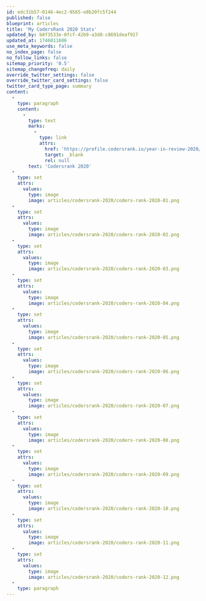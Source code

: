 ```yaml
---
id: edc31b57-0146-4ec2-9565-e8b20fc5f244
published: false
blueprint: articles
title: 'My CodersRank 2020 Stats'
updated_by: b8f3533e-0fcf-42b9-a3d8-c8691deaf917
updated_at: 1746011606
use_meta_keywords: false
no_index_page: false
no_follow_links: false
sitemap_priority: '0.5'
sitemap_changefreq: daily
override_twitter_settings: false
override_twitter_card_settings: false
twitter_card_type_page: summary
content:
  -
    type: paragraph
    content:
      -
        type: text
        marks:
          -
            type: link
            attrs:
              href: 'https://profile.codersrank.io/year-in-review-2020/user/f0b529558603a5154dc642b8ab6ed2ac'
              target: _blank
              rel: null
        text: 'Codersrank 2020'
  -
    type: set
    attrs:
      values:
        type: image
        image: articles/codersrank-2020/coders-rank-2020-01.png
  -
    type: set
    attrs:
      values:
        type: image
        image: articles/codersrank-2020/coders-rank-2020-02.png
  -
    type: set
    attrs:
      values:
        type: image
        image: articles/codersrank-2020/coders-rank-2020-03.png
  -
    type: set
    attrs:
      values:
        type: image
        image: articles/codersrank-2020/coders-rank-2020-04.png
  -
    type: set
    attrs:
      values:
        type: image
        image: articles/codersrank-2020/coders-rank-2020-05.png
  -
    type: set
    attrs:
      values:
        type: image
        image: articles/codersrank-2020/coders-rank-2020-06.png
  -
    type: set
    attrs:
      values:
        type: image
        image: articles/codersrank-2020/coders-rank-2020-07.png
  -
    type: set
    attrs:
      values:
        type: image
        image: articles/codersrank-2020/coders-rank-2020-08.png
  -
    type: set
    attrs:
      values:
        type: image
        image: articles/codersrank-2020/coders-rank-2020-09.png
  -
    type: set
    attrs:
      values:
        type: image
        image: articles/codersrank-2020/coders-rank-2020-10.png
  -
    type: set
    attrs:
      values:
        type: image
        image: articles/codersrank-2020/coders-rank-2020-11.png
  -
    type: set
    attrs:
      values:
        type: image
        image: articles/codersrank-2020/coders-rank-2020-12.png
  -
    type: paragraph
---
```

